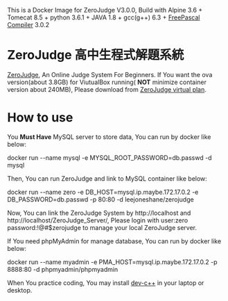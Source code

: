 This is a Docker Image for ZeroJudge V3.0.0, Build with Alpine 3.6 + Tomecat 8.5 + python 3.6.1 + JAVA 1.8 + gcc(g++) 6.3 + [FreePascal Compiler](http://www.freepascal.org/) 3.0.2

# ZeroJudge 高中生程式解題系統
[ZeroJudge](https://zerojudge.tw/), An Online Judge System For Beginners. If You want the ova version(about 3.8GB) for ViutualBox running( **NOT** minimize container version about 240MB), Please download from [ZeroJudge virtual plan](https://sites.google.com/zerojudge.tw/vms/).

# How to use

You **Must Have** MySQL server to store data, You can run by docker like below:

docker run --name mysql -e MYSQL_ROOT_PASSWORD=db.passwd -d mysql

Then, You can run ZeroJudge and link to MySQL container like below:

docker run --name zero -e DB_HOST=mysql.ip.maybe.172.17.0.2 -e DB_PASSWORD=db.passwd -p 80:80 -d leejoneshane/zerojudge

Now, You can link the ZeroJudge System by http://localhost and http://localhost/ZeroJudge_Server/, Please login with user:zero password:!@#$zerojudge to manage your local ZeroJudge server.

If You need phpMyAdmin for manage database, You can run by docker like below:

docker run --name myadmin -e PMA_HOST=mysql.ip.maybe.172.17.0.2 -p 8888:80 -d phpmyadmin/phpmyadmin

When You practice coding, You may install [dev-c++](https://sourceforge.net/projects/orwelldevcpp/) in your laptop or desktop.
